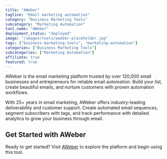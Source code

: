 ```yaml
---
title: "AWeber"
tagline: "Email marketing automation"
category: "Business Marketing Tools"
subcategory: "Marketing Automation"
tool_name: "AWeber"
deployment_status: "deployed"
image: "/images/tools/aweber-placeholder.jpg"
tags: ["business-marketing-tools", "marketing-automation"]
categories: ["Business Marketing Tools"]
subcategories: ["Marketing Automation"]
affiliate: true
featured: true
---
```

AWeber is the email marketing platform trusted by over 120,000 small businesses and entrepreneurs for reliable email automation. Build your list, create beautiful emails, and nurture customers with proven automation workflows.

With 25+ years in email marketing, AWeber offers industry-leading deliverability and customer support. Create automated email sequences, segment subscribers with tags, and track performance with detailed analytics to grow your business through email.

## Get Started with AWeber

Ready to get started? Visit [AWeber](https://www.aweber.com) to explore the platform and begin using this tool.